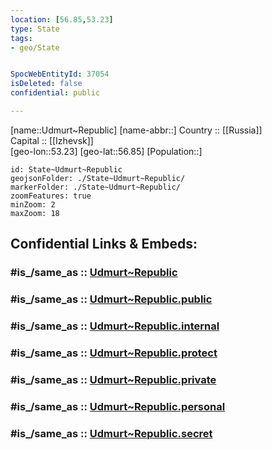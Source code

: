 ```yaml
---
location: [56.85,53.23] 
type: State
tags:
- geo/State


SpocWebEntityId: 37054
isDeleted: false
confidential: public

---
```

[name::Udmurt~Republic] 
[name-abbr::] 
Country :: [[Russia]]  
Capital :: [[Izhevsk]]  
[geo-lon::53.23] 
[geo-lat::56.85] 
[Population::] 



```leaflet
id: State~Udmurt~Republic
geojsonFolder: ./State~Udmurt~Republic/
markerFolder: ./State~Udmurt~Republic/
zoomFeatures: true 
minZoom: 2 
maxZoom: 18
```


## Confidential Links & Embeds: 

### #is_/same_as :: [Udmurt~Republic](/_Standards/Earth/Continent/Asia/Asia~North/Asia~Ural/Udmurt~Republic.md) 

### #is_/same_as :: [Udmurt~Republic.public](/_public/Earth/Continent/Asia/Asia~North/Asia~Ural/Udmurt~Republic.public.md) 

### #is_/same_as :: [Udmurt~Republic.internal](/_internal/Earth/Continent/Asia/Asia~North/Asia~Ural/Udmurt~Republic.internal.md) 

### #is_/same_as :: [Udmurt~Republic.protect](/_protect/Earth/Continent/Asia/Asia~North/Asia~Ural/Udmurt~Republic.protect.md) 

### #is_/same_as :: [Udmurt~Republic.private](/_private/Earth/Continent/Asia/Asia~North/Asia~Ural/Udmurt~Republic.private.md) 

### #is_/same_as :: [Udmurt~Republic.personal](/_personal/Earth/Continent/Asia/Asia~North/Asia~Ural/Udmurt~Republic.personal.md) 

### #is_/same_as :: [Udmurt~Republic.secret](/_secret/Earth/Continent/Asia/Asia~North/Asia~Ural/Udmurt~Republic.secret.md)

